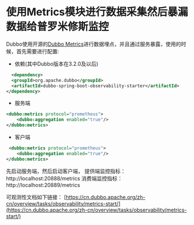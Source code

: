 # 使用Metrics模块进行数据采集然后暴漏数据给普罗米修斯监控
Dubbo使用开源的[Dubbo Metrics](https://github.com/alibaba/metrics)进行数据埋点，并且通过服务暴露，使用的时候，首先需要进行配置:  

* 依赖(其中Dubbo版本在3.2.0及以后)
```xml
  <dependency>
  <groupId>org.apache.dubbo</groupId>
  <artifactId>dubbo-spring-boot-observability-starter</artifactId>
</dependency>

```
* 服务端
```xml
<dubbo:metrics protocol="prometheus">
    <dubbo:aggregation enabled="true"/>
</dubbo:metrics>

```

* 客户端
```xml
 <dubbo:metrics protocol="prometheus">
    <dubbo:aggregation enabled="true"/>
</dubbo:metrics>

```
先启动服务端，然后启动客户端，
提供端监控指标：http://localhost:20888/metrics
消费端监控指标：http://localhost:20889/metrics

 
可观测性文档如下链接：
  [https://cn.dubbo.apache.org/zh-cn/overview/tasks/observability/metrics-start/](https://cn.dubbo.apache.org/zh-cn/overview/tasks/observability/metrics-start/)